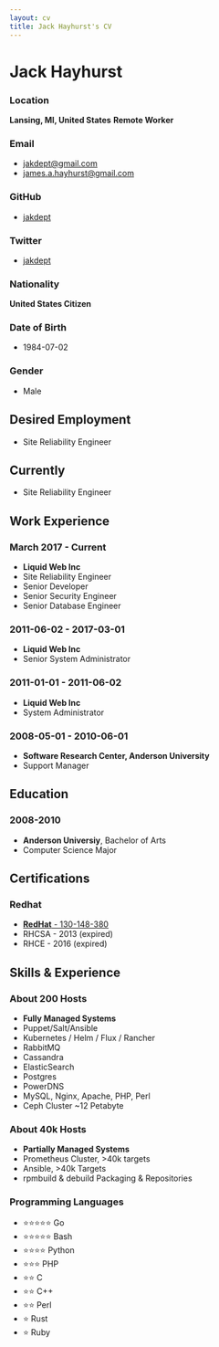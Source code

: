 ```yaml
---
layout: cv
title: Jack Hayhurst's CV
---
```


# Jack Hayhurst

### Location
__Lansing, MI, United States__
__Remote Worker__

### Email
- [jakdept@gmail.com](mailto:jakdept@gmail.com)
- [james.a.hayhurst@gmail.com](mailto:james.a.hayhurst@gmail.com)

### GitHub
- [jakdept](https://github.com/jakdept)

### Twitter
- [jakdept](https://twitter.com/jakdept)

### Nationality
__United States Citizen__

### Date of Birth
- 1984-07-02

### Gender
- Male

## Desired Employment
- Site Reliability Engineer

## Currently
- Site Reliability Engineer

## Work Experience

### March 2017 - Current
- __Liquid Web Inc__
- Site Reliability Engineer
- Senior Developer
- Senior Security Engineer
- Senior Database Engineer

### 2011-06-02 - 2017-03-01
- __Liquid Web Inc__
- Senior System Administrator

### 2011-01-01 - 2011-06-02
- __Liquid Web Inc__
- System Administrator

### 2008-05-01 - 2010-06-01
- __Software Research Center, Anderson University__
- Support Manager

## Education

### 2008-2010
- __Anderson Universiy__, Bachelor of Arts
- Computer Science Major

## Certifications

### Redhat

- [__RedHat__ - 130-148-380](https://rhtapps.redhat.com/verify?certId=130-148-380)
- RHCSA - 2013 (expired)
- RHCE - 2016 (expired)


## Skills & Experience

### About 200 Hosts
- __Fully Managed Systems__
- Puppet/Salt/Ansible
- Kubernetes / Helm / Flux / Rancher
- RabbitMQ
- Cassandra
- ElasticSearch
- Postgres
- PowerDNS
- MySQL, Nginx, Apache, PHP, Perl
- Ceph Cluster ~12 Petabyte

### About 40k Hosts
- __Partially Managed Systems__
- Prometheus Cluster, >40k targets
- Ansible, >40k Targets
- rpmbuild & debuild Packaging & Repositories

### Programming Languages
- ⭐️⭐️⭐️⭐️⭐️ Go
- ⭐️⭐️⭐️⭐️⭐️ Bash
- ⭐️⭐️⭐️⭐️ Python
- ⭐️⭐️⭐️ PHP
- ⭐️⭐️ C
- ⭐️⭐️ C++
- ⭐️️⭐️️ Perl
- ⭐️ Rust
- ⭐️ Ruby




<!-- ### Footer

Last updated: May 2021 -->


